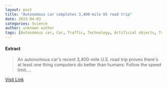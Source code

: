 ```yaml
---
layout: post
title: "Autonomous car completes 3,400-mile US road trip"
date: 2015-04-03
categories: Science
author: unknown author
tags: [Autonomous car, Car, Traffic, Technology, Artificial objects, Transport, Transportation engineering, Automobiles, Motor vehicles, Vehicles]
---
```





#### Extract
>An autonomous car's recent 3,400-mile U.S. road trip proves there's at least one thing computers do better than humans: Follow the speed limit....



[Visit Link](http://phys.org/news347211535.html)


